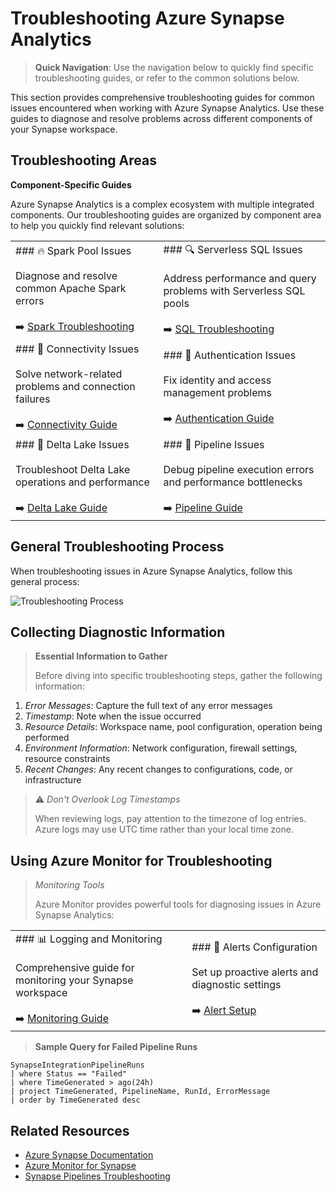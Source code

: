 # Troubleshooting Azure Synapse Analytics

> __Quick Navigation__: Use the navigation below to quickly find specific troubleshooting guides, or refer to the common solutions below.

This section provides comprehensive troubleshooting guides for common issues encountered when working with Azure Synapse Analytics. Use these guides to diagnose and resolve problems across different components of your Synapse workspace.

## Troubleshooting Areas

**Component-Specific Guides**

Azure Synapse Analytics is a complex ecosystem with multiple integrated components. Our troubleshooting guides are organized by component area to help you quickly find relevant solutions:

| | |
|---|---|
| ### 🔥 Spark Pool Issues<br><br>Diagnose and resolve common Apache Spark errors<br><br>➡️ [Spark Troubleshooting](spark-troubleshooting.md) | ### 🔍 Serverless SQL Issues<br><br>Address performance and query problems with Serverless SQL pools<br><br>➡️ [SQL Troubleshooting](serverless-sql-troubleshooting.md) |
| ### 🔌 Connectivity Issues<br><br>Solve network-related problems and connection failures<br><br>➡️ [Connectivity Guide](connectivity-troubleshooting.md) | ### 🔑 Authentication Issues<br><br>Fix identity and access management problems<br><br>➡️ [Authentication Guide](authentication-troubleshooting.md) |
| ### 🔺 Delta Lake Issues<br><br>Troubleshoot Delta Lake operations and performance<br><br>➡️ [Delta Lake Guide](delta-lake-troubleshooting.md) | ### 🔄 Pipeline Issues<br><br>Debug pipeline execution errors and performance bottlenecks<br><br>➡️ [Pipeline Guide](pipeline-troubleshooting.md) |

## General Troubleshooting Process

When troubleshooting issues in Azure Synapse Analytics, follow this general process:

![Troubleshooting Process](../images/troubleshooting-process.png)

## Collecting Diagnostic Information

> __Essential Information to Gather__
>
> Before diving into specific troubleshooting steps, gather the following information:

1. _Error Messages_: Capture the full text of any error messages
2. _Timestamp_: Note when the issue occurred
3. _Resource Details_: Workspace name, pool configuration, operation being performed
4. _Environment Information_: Network configuration, firewall settings, resource constraints
5. _Recent Changes_: Any recent changes to configurations, code, or infrastructure

> ⚠️ _Don't Overlook Log Timestamps_
>
> When reviewing logs, pay attention to the timezone of log entries. Azure logs may use UTC time rather than your local time zone.

## Using Azure Monitor for Troubleshooting

> _Monitoring Tools_
>
> Azure Monitor provides powerful tools for diagnosing issues in Azure Synapse Analytics:

| | |
|---|---|
| ### 📊 Logging and Monitoring<br><br>Comprehensive guide for monitoring your Synapse workspace<br><br>➡️ [Monitoring Guide](../monitoring/logging-monitoring-guide.md) | ### 🔔 Alerts Configuration<br><br>Set up proactive alerts and diagnostic settings<br><br>➡️ [Alert Setup](../monitoring/logging-monitoring-guide.md#setting-up-diagnostic-settings) |

> __Sample Query for Failed Pipeline Runs__

```kusto
SynapseIntegrationPipelineRuns
| where Status == "Failed"
| where TimeGenerated > ago(24h)
| project TimeGenerated, PipelineName, RunId, ErrorMessage
| order by TimeGenerated desc
```

## Related Resources

* [Azure Synapse Documentation](https://learn.microsoft.com/en-us/azure/synapse-analytics/)
* [Azure Monitor for Synapse](https://learn.microsoft.com/en-us/azure/synapse-analytics/monitoring/how-to-monitor-using-azure-monitor)
* [Synapse Pipelines Troubleshooting](https://learn.microsoft.com/en-us/azure/data-factory/connector-troubleshoot-guide)
